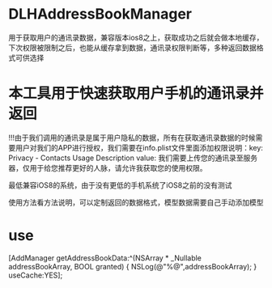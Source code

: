 # DLHAddressBookManager
用于获取用户的通讯录数据，兼容版本ios8之上，获取成功之后就会做本地缓存，下次权限被限制之后，也能从缓存拿到数据，通讯录权限判断等，多种返回数据格式可供选择
#  本工具用于快速获取用户手机的通讯录并返回
 !!!由于我们调用的通讯录是属于用户隐私的数据，所有在获取通讯录数据的时候需要用户对我们的APP进行授权，我们需要在info.plist文件里面添加权限说明：key: Privacy - Contacts Usage Description   value: 我们需要上传您的通讯录至服务器，仅用于给您推荐更好的人脉，请允许我获取您的使用权限。
 
 最低兼容iOS8的系统，由于没有更低的手机系统了iOS8之前的没有测试
 
 使用方法看方法说明，可以定制返回的数据格式，模型数据需要自己手动添加模型
 

# use
[AddManager getAddressBookData:^(NSArray * _Nullable addressBookArray, BOOL granted) {
        NSLog(@"%@",addressBookArray);
    } useCache:YES];
